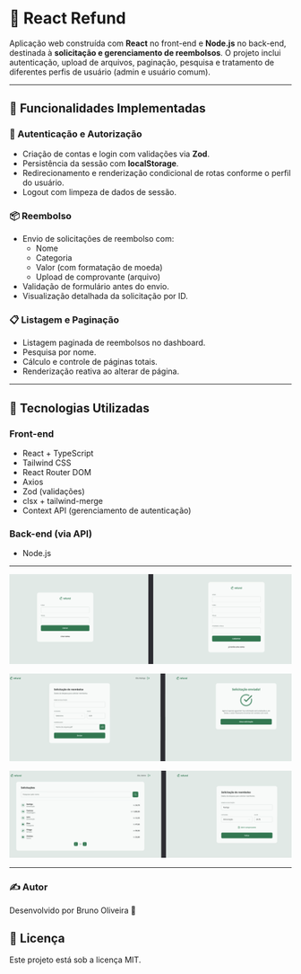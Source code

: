 # 🧾 React Refund

Aplicação web construída com **React** no front-end e **Node.js** no back-end, destinada à **solicitação e gerenciamento de reembolsos**. O projeto inclui autenticação, upload de arquivos, paginação, pesquisa e tratamento de diferentes perfis de usuário (admin e usuário comum).

---

## 🚀 Funcionalidades Implementadas

### 🔐 Autenticação e Autorização
- Criação de contas e login com validações via **Zod**.
- Persistência da sessão com **localStorage**.
- Redirecionamento e renderização condicional de rotas conforme o perfil do usuário.
- Logout com limpeza de dados de sessão.

### 📦 Reembolso
- Envio de solicitações de reembolso com:
  - Nome
  - Categoria
  - Valor (com formatação de moeda)
  - Upload de comprovante (arquivo)
- Validação de formulário antes do envio.
- Visualização detalhada da solicitação por ID.

### 📋 Listagem e Paginação
- Listagem paginada de reembolsos no dashboard.
- Pesquisa por nome.
- Cálculo e controle de páginas totais.
- Renderização reativa ao alterar de página.

---

## 🔧 Tecnologias Utilizadas

### Front-end
- React + TypeScript
- Tailwind CSS
- React Router DOM
- Axios
- Zod (validações)
- clsx + tailwind-merge
- Context API (gerenciamento de autenticação)

### Back-end (via API)
- Node.js

---

<p align="center">
  <img alt="Refund-web" src="https://github.com/brunooliveira7/React-refund/blob/main/public/Sign%20in%20and%20Sign%20Up.png">
</p>

<p align="center">
  <img alt="Refund-web" src="https://github.com/brunooliveira7/React-refund/blob/main/public/Employee.png">
</p>

<p align="center">
  <img alt="Refund-web" src="https://github.com/brunooliveira7/React-refund/blob/main/public/Manager.png">
</p>

---

### ✍️ Autor
Desenvolvido por Bruno Oliveira 🧠

## 📝 Licença
Este projeto está sob a licença MIT.



